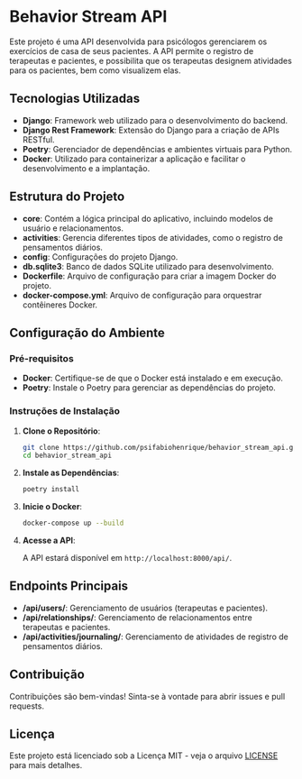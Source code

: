 # Behavior Stream API

Este projeto é uma API desenvolvida para psicólogos gerenciarem os exercícios de casa de seus pacientes. A API permite o registro de terapeutas e pacientes, e possibilita que os terapeutas designem atividades para os pacientes, bem como visualizem elas.

## Tecnologias Utilizadas

- **Django**: Framework web utilizado para o desenvolvimento do backend.
- **Django Rest Framework**: Extensão do Django para a criação de APIs RESTful.
- **Poetry**: Gerenciador de dependências e ambientes virtuais para Python.
- **Docker**: Utilizado para containerizar a aplicação e facilitar o desenvolvimento e a implantação.

## Estrutura do Projeto

- **core**: Contém a lógica principal do aplicativo, incluindo modelos de usuário e relacionamentos.
- **activities**: Gerencia diferentes tipos de atividades, como o registro de pensamentos diários.
- **config**: Configurações do projeto Django.
- **db.sqlite3**: Banco de dados SQLite utilizado para desenvolvimento.
- **Dockerfile**: Arquivo de configuração para criar a imagem Docker do projeto.
- **docker-compose.yml**: Arquivo de configuração para orquestrar contêineres Docker.

## Configuração do Ambiente

### Pré-requisitos

- **Docker**: Certifique-se de que o Docker está instalado e em execução.
- **Poetry**: Instale o Poetry para gerenciar as dependências do projeto.

### Instruções de Instalação

1. **Clone o Repositório**:

   ```bash
   git clone https://github.com/psifabiohenrique/behavior_stream_api.git
   cd behavior_stream_api
   ```

2. **Instale as Dependências**:

   ```bash
   poetry install
   ```

3. **Inicie o Docker**:

   ```bash
   docker-compose up --build
   ```

4. **Acesse a API**:

   A API estará disponível em `http://localhost:8000/api/`.

## Endpoints Principais

- **/api/users/**: Gerenciamento de usuários (terapeutas e pacientes).
- **/api/relationships/**: Gerenciamento de relacionamentos entre terapeutas e pacientes.
- **/api/activities/journaling/**: Gerenciamento de atividades de registro de pensamentos diários.

## Contribuição

Contribuições são bem-vindas! Sinta-se à vontade para abrir issues e pull requests.

## Licença

Este projeto está licenciado sob a Licença MIT - veja o arquivo [LICENSE](LICENSE) para mais detalhes.
